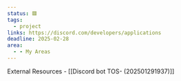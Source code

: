 ```yaml
---
status: 🟥
tags:
  - project
links: https://discord.com/developers/applications
deadline: 2025-02-28
area:
  - - My Areas
---
```

External Resources - [[Discord bot TOS- (202501291937)]]
